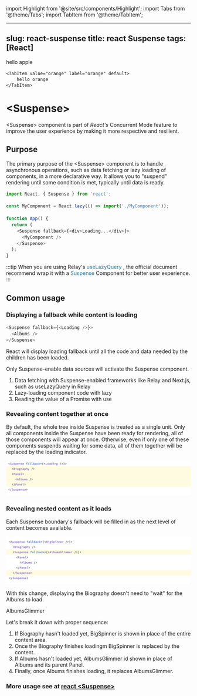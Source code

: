 import Highlight from '@site/src/components/Highlight';
import Tabs from '@theme/Tabs';
import TabItem from '@theme/TabItem';

---
slug: react-suspense
title:  react Suspense
tags: [React]
---
<Tabs>
    <TabItem value="apple" label="apple" default>
        hello apple
    </TabItem>

    <TabItem value="orange" label="orange" default>
        hello orange
    </TabItem>
</Tabs>


# \<Suspense\>
 
\<Suspense\> component is part of *React's* Concurrent Mode feature to improve the user experience by making it more respective and resilient.


<!-- truncate -->

## Purpose
The primary purpose of the \<Suspense\> component is to handle asynchronous operations, such as data fetching or lazy loading of components, in a more declarative way. It allows you to "suspend" rendering until some condition is met, typically until data is ready.


```js
import React, { Suspense } from 'react';

const MyComponent = React.lazy(() => import('./MyComponent'));

function App() {
  return (
    <Suspense fallback={<div>Loading...</div>}>
      <MyComponent />
    </Suspense>
  );
}

```
:::tip
When you are using Relay's <Highlight style="color: #277B9F">useLazyQuery</Highlight> , the official document recommend wrap it with a <Highlight style="color: #277B9F">Suspense</Highlight> Component for better user experience.
:::

## Common usage
### Displaying a fallback while content is loading
```js
<Suspense fallback={<Loading />}>
  <Albums />
</Suspense>
```
React will display <Highlight color="#E6F8FF">loading fallback</Highlight>
until all the code and data needed by the children has been loaded.

Only Suspense-enable data sources will activate the <Highlight color=" #E6F8FF">Suspense component</Highlight>. 
1. Data fetching with Suspense-enabled frameworks like <Highlight color="#277B9F">Relay</Highlight> and <Highlight color="#277B9F">Next.js</Highlight>, such as <Highlight color="#FDF2EA">useLazyQuery</Highlight> in <Highlight color="#277B9F">Relay</Highlight> 
2. Lazy-loading component code with <Highlight color="#277B9F">lazy</Highlight> 
3. Reading the value of a Promise with <Highlight color="#277B9F">use</Highlight> 

### Revealing content together at once
By default, the whole tree inside Suspense is treated as a single unit. Only all components inside the Suspense have been ready for rendering, all of those components will appear at once. Otherwise, even if only one of these components suspends waiting for some data, all of them together will be replaced by the loading indicator.

![Image](./image.png)


### Revealing nested content as it loads
Each Suspense boundary's fallback will be filled in as the next level of content becomes available.

![Image](./image-1.png)

With this change, displaying the <Highlight color="#F6F7F9">Biography</Highlight> doesn't need to "wait" for the <Highlight color="#F6F7F9">Albums</Highlight> to load.

<Highlight color="#F6F7F9">AlbumsGlimmer</Highlight>

Let's break it down with proper sequence:
1. If <Highlight color="#F6F7F9">Biography</Highlight> hasn't loaded yet, <Highlight color="#F6F7F9">BigSpinner</Highlight> is shown in place of the entire content area.
2. Once the <Highlight color="#F6F7F9">Biography</Highlight> finishes loadingm <Highlight color="#F6F7F9">BigSpinner</Highlight> is replaced by the content.
3. If <Highlight color="#F6F7F9">Albums</Highlight> hasn't loaded yet, <Highlight color="#F6F7F9">AlbumsGlimmer</Highlight> id shown in place of <Highlight color="#F6F7F9">Albums</Highlight> and its parent Panel.
4. Finally, once <Highlight color="#F6F7F9">Albums</Highlight> finishes loading, it replaces <Highlight color="#F6F7F9">AlbumsGlimmer</Highlight>.

### More usage see at [react \<Suspense>](https://react.dev/reference/react/Suspense)
